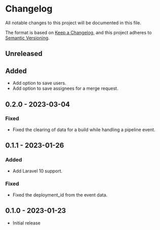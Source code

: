 # Changelog
All notable changes to this project will be documented in this file.

The format is based on [Keep a Changelog](https://keepachangelog.com/en/1.0.0/),
and this project adheres to [Semantic Versioning](https://semver.org/spec/v2.0.0.html).

## Unreleased

## Added
- Add option to save users.
- Add option to save assignees for a merge request.

## 0.2.0 - 2023-03-04

### Fixed
- Fixed the clearing of data for a build while handling a pipeline event.

## 0.1.1 - 2023-01-26

### Added
- Add Laravel 10 support.

### Fixed
- Fixed the deployment_id from the event data.

## 0.1.0 - 2023-01-23
- Initial release
